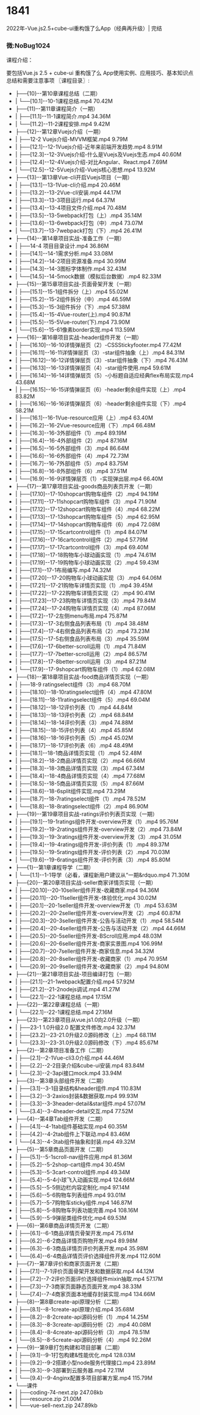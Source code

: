 # 1841
2022年-Vue.js2.5+cube-ui重构饿了么App（经典再升级）| 完结
### 微:NoBug1024 


课程介绍：

要包括Vue.js 2.5 + cube-ui 重构饿了么 App使用实例、应用技巧、基本知识点总结和需要注意事项
〖课程目录〗:

- ├──{10}--第10章课程总结（二期）  
- |   └──[10.1]--10-1课程总结.mp4  70.42M
- ├──{11}--第11章课程简介（一期）  
- |   ├──[11.1]--11-1课程简介.mp4  34.36M
- |   └──[11.2]--11-2课程安排.mp4  9.42M
- ├──{12}--第12章Vuejs介绍（一期）  
- |   ├──12-2 Vuejs介绍-MVVM框架.mp4  9.79M
- |   ├──[12.1]--12-1Vuejs介绍-近年来前端开发趋势.mp4  8.91M
- |   ├──[12.3]--12-3Vuejs介绍-什么是Vuejs及Vuejs生态.mp4  40.60M
- |   ├──[12.4]--12-4Vuejs介绍-对比Angular、React.mp4  7.69M
- |   └──[12.5]--12-5Vuejs介绍-Vuejs核心思想.mp4  13.92M
- ├──{13}--第13章Vue-cli开启Vuejs项目（一期）  
- |   ├──[13.1]--13-1Vue-cli介绍.mp4  20.46M
- |   ├──[13.2]--13-2Vue-cli安装.mp4  44.17M
- |   ├──[13.3]--13-3项目运行.mp4  64.37M
- |   ├──[13.4]--13-4项目文件介绍.mp4  70.48M
- |   ├──[13.5]--13-5webpack打包（上）.mp4  35.14M
- |   ├──[13.6]--13-6webpack打包（中）.mp4  73.07M
- |   └──[13.7]--13-7webpack打包（下）.mp4  26.41M
- ├──{14}--第14章项目实战-准备工作（一期）  
- |   ├──14-4 项目目录设计.mp4  36.86M
- |   ├──[14.1]--14-1需求分析.mp4  33.08M
- |   ├──[14.2]--14-2项目资源准备.mp4  30.99M
- |   ├──[14.3]--14-3图标字体制作.mp4  32.43M
- |   └──[14.5]--14-5mock数据（模拟后台数据）.mp4  82.33M
- ├──{15}--第15章项目实战-页面骨架开发（一期）  
- |   ├──[15.1]--15-1组件拆分（上）.mp4  55.02M
- |   ├──[15.2]--15-2组件拆分（中）.mp4  46.59M
- |   ├──[15.3]--15-3组件拆分（下）.mp4  57.38M
- |   ├──[15.4]--15-4Vue-router(上).mp4  90.87M
- |   ├──[15.5]--15-5Vue-router(下).mp4  73.90M
- |   └──[15.6]--15-61像素border实现.mp4  113.59M
- ├──{16}--第16章项目实战-header组件开发（一期）  
- |   ├──[16.10]--16-10详情弹层页（2）-CSSStickyfooter.mp4  77.42M
- |   ├──[16.11]--16-11详情弹层页（3）-star组件抽象（上）.mp4  84.31M
- |   ├──[16.12]--16-12详情弹层页（3）-star组件抽象（下）.mp4  76.43M
- |   ├──[16.13]--16-13详情弹层页（4）-star组件使用.mp4  59.61M
- |   ├──[16.14]--16-14详情弹层页（5）-小标题自适应经典flex布局实现.mp4  43.68M
- |   ├──[16.15]--16-15详情弹层页（6）-header剩余组件实现（上）.mp4  83.82M
- |   ├──[16.16]--16-16详情弹层页（6）-header剩余组件实现（下）.mp4  58.21M
- |   ├──[16.1]--16-1Vue-resource应用（上）.mp4  63.40M
- |   ├──[16.2]--16-2Vue-resource应用（下）.mp4  66.48M
- |   ├──[16.3]--16-3外部组件（1）.mp4  89.19M
- |   ├──[16.4]--16-4外部组件（2）.mp4  87.16M
- |   ├──[16.5]--16-5外部组件（3）.mp4  86.64M
- |   ├──[16.6]--16-6外部组件（4）.mp4  72.73M
- |   ├──[16.7]--16-7外部组件（5）.mp4  83.75M
- |   ├──[16.8]--16-8外部组件（6）.mp4  37.51M
- |   └──[16.9]--16-9详情弹层页（1）-实现弹出层.mp4  66.40M
- ├──{17}--第17章项目实战-goods商品列表页开发（一期）  
- |   ├──[17.10]--17-10shopcart购物车组件（2）.mp4  94.19M
- |   ├──[17.11]--17-11shopcart购物车组件（3）.mp4  71.90M
- |   ├──[17.12]--17-12shopcart购物车组件（4）.mp4  68.22M
- |   ├──[17.13]--17-13shopcart购物车组件（5）.mp4  62.95M
- |   ├──[17.14]--17-14shopcart购物车组件（6）.mp4  72.08M
- |   ├──[17.15]--17-15cartcontrol组件（1）.mp4  84.07M
- |   ├──[17.16]--17-16cartcontrol组件（2）.mp4  57.79M
- |   ├──[17.17]--17-17cartcontrol组件（3）.mp4  69.40M
- |   ├──[17.18]--17-18购物车小球动画实现（1）.mp4  74.61M
- |   ├──[17.19]--17-19购物车小球动画实现（2）.mp4  59.43M
- |   ├──[17.1]--17-1布局编写.mp4  74.32M
- |   ├──[17.20]--17-20购物车小球动画实现（3）.mp4  64.06M
- |   ├──[17.21]--17-21购物车详情页实现（1）.mp4  39.45M
- |   ├──[17.22]--17-22购物车详情页实现（2）.mp4  90.41M
- |   ├──[17.23]--17-23购物车详情页实现（3）.mp4  79.84M
- |   ├──[17.24]--17-24购物车详情页实现（4）.mp4  87.06M
- |   ├──[17.2]--17-2左侧menu布局.mp4  75.87M
- |   ├──[17.3]--17-3右侧食品列表布局（1）.mp4  38.48M
- |   ├──[17.4]--17-4右侧食品列表布局（2）.mp4  73.23M
- |   ├──[17.5]--17-5右侧食品列表布局（3）.mp4  35.59M
- |   ├──[17.6]--17-6better-scroll运用（1）.mp4  71.84M
- |   ├──[17.7]--17-7better-scroll运用（2）.mp4  86.57M
- |   ├──[17.8]--17-8better-scroll运用（3）.mp4  87.21M
- |   └──[17.9]--17-9shopcart购物车组件（1）.mp4  62.08M
- ├──{18}--第18章项目实战-food商品详情页实现（一期）  
- |   ├──18-9 ratingselect组件（3）.mp4  68.70M
- |   ├──[18.10]--18-10ratingselect组件（4）.mp4  47.80M
- |   ├──[18.11]--18-11ratingselect组件（5）.mp4  69.04M
- |   ├──[18.12]--18-12评价列表（1）.mp4  44.84M
- |   ├──[18.13]--18-13评价列表（2）.mp4  68.84M
- |   ├──[18.14]--18-14评价列表（3）.mp4  74.88M
- |   ├──[18.15]--18-15评价列表（4）.mp4  45.85M
- |   ├──[18.16]--18-16评价列表（5）.mp4  45.02M
- |   ├──[18.17]--18-17评价列表（6）.mp4  48.49M
- |   ├──[18.1]--18-1商品详情页实现（1）.mp4  52.48M
- |   ├──[18.2]--18-2商品详情页实现（2）.mp4  66.66M
- |   ├──[18.3]--18-3商品详情页实现（3）.mp4  67.34M
- |   ├──[18.4]--18-4商品详情页实现（4）.mp4  77.68M
- |   ├──[18.5]--18-5商品详情页实现（5）.mp4  87.66M
- |   ├──[18.6]--18-6split组件实现.mp4  73.29M
- |   ├──[18.7]--18-7ratingselect组件（1）.mp4  78.52M
- |   └──[18.8]--18-8ratingselect组件（2）.mp4  86.90M
- ├──{19}--第19章项目实战-ratings评价列表页实现（一期）  
- |   ├──[19.1]--19-1ratings组件开发-overview开发（1）.mp4  95.76M
- |   ├──[19.2]--19-2ratings组件开发-overview开发（2）.mp4  73.84M
- |   ├──[19.3]--19-3ratings组件开发-overview开发（3）.mp4  31.05M
- |   ├──[19.4]--19-4ratings组件开发-评价列表（1）.mp4  89.37M
- |   ├──[19.5]--19-5ratings组件开发-评价列表（2）.mp4  70.03M
- |   └──[19.6]--19-6ratings组件开发-评价列表（3）.mp4  85.80M
- ├──{1}--第1章课程导学（二期）  
- |   └──[1.1]--1-1导学（必看，课程新用户建议从&ldquo;一期&rdquo.mp4  71.30M
- ├──{20}--第20章项目实战-seller商家详情页实现（一期）  
- |   ├──[20.10]--20-10seller组件开发-收藏商家.mp4  94.36M
- |   ├──[20.11]--20-11seller组件开发-体验优化.mp4  30.02M
- |   ├──[20.1]--20-1seller组件开发-overview开发（1）.mp4  53.63M
- |   ├──[20.2]--20-2seller组件开发-overview开发（2）.mp4  60.87M
- |   ├──[20.3]--20-3seller组件开发-公告与活动开发（1）.mp4  58.54M
- |   ├──[20.4]--20-4seller组件开发-公告与活动开发（2）.mp4  44.66M
- |   ├──[20.5]--20-5seller组件开发-BScroll应用.mp4  48.03M
- |   ├──[20.6]--20-6seller组件开发-商家实景图.mp4  106.99M
- |   ├──[20.7]--20-7seller组件开发-商家信息.mp4  34.32M
- |   ├──[20.8]--20-8seller组件开发-收藏商家（1）.mp4  70.95M
- |   └──[20.9]--20-9seller组件开发-收藏商家（2）.mp4  94.80M
- ├──{21}--第21章项目实战-项目编译打包（一期）  
- |   ├──[21.1]--21-1webpack配置介绍.mp4  57.92M
- |   ├──[21.2]--21-2nodejs调试.mp4  41.27M
- |   └──[22.1]--22-1课程总结.mp4  17.15M
- ├──{22}--第22章课程总结（一期）  
- |   └──[22.1]--22-1课程总结.mp4  27.16M
- ├──{23}--第23章项目从vue.js1.0向2.0升级（一期）  
- |   ├──23-1 1.0升级2.0 配置文件修改.mp4  32.37M
- |   ├──[23.2]--23-21.0升级2.0源码修改（上）.mp4  68.11M
- |   └──[23.3]--23-31.0升级2.0源码修改（下）.mp4  85.67M
- ├──{2}--第2章项目准备工作（二期）  
- |   ├──[2.1]--2-1Vue-cli3.0介绍.mp4  44.46M
- |   ├──[2.2]--2-2目录介绍&amp;cube-ui安装.mp4  83.84M
- |   └──[2.3]--2-3api接口mock.mp4  33.94M
- ├──{3}--第3章头部组件开发（二期）  
- |   ├──[3.1]--3-1目录结构&amp;header组件.mp4  110.83M
- |   ├──[3.2]--3-2axios封装&amp;数据获取.mp4  99.93M
- |   ├──[3.3]--3-3header-detail&amp;star组件.mp4  57.07M
- |   └──[3.4]--3-4header-detail交互.mp4  77.52M
- ├──{4}--第4章Tab组件开发（二期）  
- |   ├──[4.1]--4-1tab组件基础实现.mp4  60.35M
- |   ├──[4.2]--4-2tab组件上下联动.mp4  83.46M
- |   └──[4.3]--4-3tab组件抽象和封装.mp4  49.32M
- ├──{5}--第5章商品页面开发（二期）  
- |   ├──[5.1]--5-1scroll-nav组件应用.mp4  81.36M
- |   ├──[5.2]--5-2shop-cart组件.mp4  30.45M
- |   ├──[5.3]--5-3cart-control组件.mp4  49.34M
- |   ├──[5.4]--5-4小球飞入动画实现.mp4  124.66M
- |   ├──[5.5]--5-5侧边栏内容定制化.mp4  97.14M
- |   ├──[5.6]--5-6购物车列表组件.mp4  93.01M
- |   ├──[5.7]--5-7购物车sticky组件.mp4  146.87M
- |   ├──[5.8]--5-8购物车列表功能完善.mp4  108.16M
- |   └──[5.9]--5-9弹层类组件优化.mp4  69.53M
- ├──{6}--第6章商品详情页开发（二期）  
- |   ├──[6.1]--6-1商品详情页骨架开发.mp4  75.61M
- |   ├──[6.2]--6-2商品详情页购物开发.mp4  89.98M
- |   ├──[6.3]--6-3商品详情页评价列表开发.mp4  35.98M
- |   └──[6.4]--6-4商品详情页评价选择组件开发.mp4  112.60M
- ├──{7}--第7章评价和商家页面开发（二期）  
- |   ├──[7.1]--7-1评价页面骨架开发和数据获取.mp4  44.12M
- |   ├──[7.2]--7-2评价页面评价选择组件mixin抽取.mp4  57.17M
- |   ├──[7.3]--7-3商家页面静态页面开发.mp4  38.33M
- |   └──[7.4]--7-4商家页面本地缓存封装实现.mp4  134.66M
- ├──{8}--第8章create-api原理分析（二期）  
- |   ├──[8.1]--8-1create-api原理介绍.mp4  35.68M
- |   ├──[8.2]--8-2create-api源码分析（1）.mp4  14.25M
- |   ├──[8.3]--8-3create-api源码分析（2）.mp4  40.08M
- |   ├──[8.4]--8-4create-api源码分析（3）.mp4  78.51M
- |   └──[8.5]--8-5create-api源码分析（4）.mp4  92.26M
- ├──{9}--第9章打包构建和项目部署（二期）  
- |   ├──[9.1]--9-1打包构建&amp;性能优化.mp4  128.03M
- |   ├──[9.2]--9-2搭建小型node服务代理接口.mp4  23.89M
- |   ├──[9.3]--9-3部署到云服务器.mp4  72.11M
- |   └──[9.4]--9-4nginx配置多项目部署方案.mp4  115.79M
- └──课件  
- |   ├──coding-74-next.zip  247.08kb
- |   ├──resource.zip  21.00M
- |   └──vue-sell-next.zip  247.89kb
